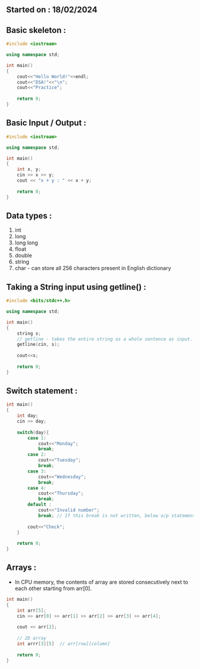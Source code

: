 ## Started on : 18/02/2024

## Basic skeleton :

```cpp
#include <iostream>

using namespace std;

int main()
{
    cout<<"Hello World!"<<endl;
    cout<<"DSA!"<<"\n";
    cout<<"Practice";
    
    return 0;
}
```

## Basic Input / Output :

```cpp
#include <iostream>

using namespace std;

int main()
{
    int x, y;
    cin >> x >> y;
    cout << "x + y : " << x + y;
    
    return 0;
}
```

## Data types :

1. int
2. long
3. long long
4. float
5. double
6. string
7. char - can store all 256 characters present in English dictionary

## Taking a String input using getline() :

```cpp
#include <bits/stdc++.h>

using namespace std;

int main()
{
    string s;
    // getline - takes the entire string as a whole sentence as input.
    getline(cin, s);
    
    cout<<s;
    
    return 0;
}
```

## Switch statement :

```cpp
int main()
{
    int day;
    cin >> day;
    
    switch(day){
        case 1:
            cout<<"Monday";
            break;
        case 2:
            cout<<"Tuesday";
            break;
        case 3:
            cout<<"Wednesday";
            break;
        case 4:
            cout<<"Thursday";
            break;
        default :
            cout<<"Invalid number";
            break; // If this break is not written, below o/p statement is also executed.
            
        cout<<"Check";
    }
    
    return 0;
}
```

## Arrays :

- In CPU memory, the contents of array are stored consecutively next to each other starting from arr[0].

```cpp
int main()
{
    int arr[5];
    cin >> arr[0] >> arr[1] >> arr[2] >> arr[3] >> arr[4];
    
    cout << arr[2];
    
    // 2D array
    int arrr[3][5]  // arr[row][column]
    
    return 0;
}
```
